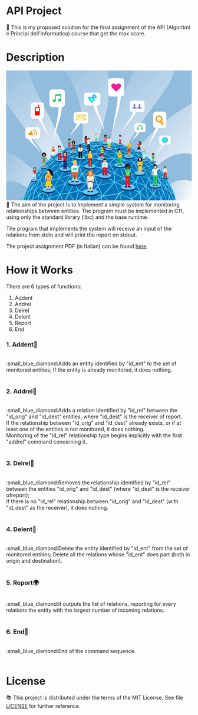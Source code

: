 # API Project
:small_blue_diamond: This is my proposed solution for the final assignment of the API (Algoritmi e Principi dell'Informatica) course that get the max score.

# Description
![alt text](Docs/social-network.jpg?raw=true)
<br/>
:small_blue_diamond: The aim of the project is to implement a simple system for monitoring relationships between entities. The program must be implemented in C11, using only the standard library (libc) and the base runtime.<br/>

The program that implements the system will receive an input of the relations from stdin and will print the report on stdout.<br/>

The project assignment PDF (in Italian) can be found [here](Docs/ProvaFinale2019.pdf).<br/>



# How it Works

There are 6 types of functions:
1. Addent<br/>
2. Addrel<br/>
3. Delrel <br/>
4. Delent <br/>
5. Report <br/>
6. End <br/>


### 1. Addent:walking:

<br/>
:small_blue_diamond:Adds an entity identified by "id_ent" to the set of monitored entities; If the entity is already monitored, it does nothing.<br/><br/>

### 2. Addrel:couple:

<br/>
:small_blue_diamond:Adds a relation identified by "id_rel" between the "id_orig" and "id_dest" entities, where "id_dest" is the receiver of report. 
<br/>If the relationship between "id_orig" and "id_dest" already exists, or if at least one of the entities is not monitored, it does nothing. 
<br/>Monitoring of the "id_rel" relationship type begins implicitly with the first "addrel" command concerning it.<br/><br/>

### 3. Delrel:put_litter_in_its_place:

<br/>
:small_blue_diamond:Removes the relationship identified by "id_rel" between the entities "id_orig" and "id_dest" (where "id_dest" is the receiver ofreport); 
<br/>If there is no "id_rel" relationship between "id_orig" and "id_dest" (with "id_dest" as the receiver), it does nothing.<br/><br/>

### 4. Delent:no_pedestrians:

<br/>
:small_blue_diamond:Delete the entity identified by "id_ent" from the set of monitored entities; Delete all the relations whose "id_ent" does part (both in origin and destination).<br/><br/>

### 5. Report:earth_africa:

<br/>
:small_blue_diamond:It outputs the list of relations, reporting for every relations the entity with the largest number of incoming relations.<br/><br/>

### 6. End:triangular_flag_on_post:

<br/>
:small_blue_diamond:End of the command sequence.<br/><br/>

# License

:books: This project is distributed under the terms of the MIT License. See file [LICENSE](LICENSE) for further reference.
